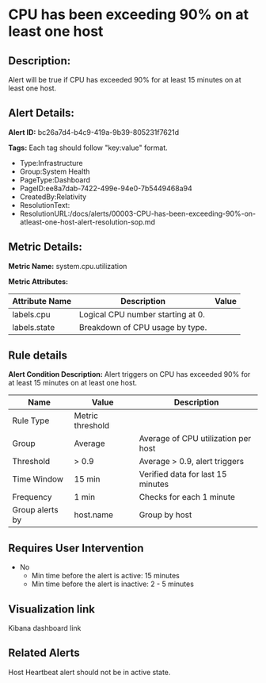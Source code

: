 # CPU has been exceeding 90% on at least one host

## Description: 
Alert will be true if CPU has exceeded 90% for at least 15 minutes on at least one host.

## Alert Details:
**Alert ID:** bc26a7d4-b4c9-419a-9b39-805231f7621d

**Tags:**
Each tag should follow "key:value" format.

- Type:Infrastructure
- Group:System Health
- PageType:Dashboard
- PageID:ee8a7dab-7422-499e-94e0-7b5449468a94
- CreatedBy:Relativity
- ResolutionText:
- ResolutionURL:/docs/alerts/00003-CPU-has-been-exceeding-90%-on-atleast-one-host-alert-resolution-sop.md

## Metric Details:
**Metric Name:** system.cpu.utilization

**Metric Attributes:**

|Attribute Name|Description|Value|
|-------|---|--|
|labels.cpu|Logical CPU number starting at 0.||
|labels.state|Breakdown of CPU usage by type.||

## Rule details
**Alert Condition Description:** Alert triggers on CPU has exceeded 90% for at least 15 minutes on at least one host.

|Name|Value|Description|
|-|-|-|
|Rule Type| Metric threshold||
|Group| Average| Average of CPU utilization per host|
|Threshold| > 0.9| Average > 0.9, alert triggers|
|Time Window| 15 min| Verified data for last 15 minutes|
|Frequency| 1 min|Checks for each 1 minute|
|Group alerts by| host.name| Group by host|

## Requires User Intervention
- No
  - Min time before the alert is active: 15 minutes
  - Min time before the alert is inactive: 2 - 5 minutes

## Visualization link
Kibana dashboard link

## Related Alerts
Host Heartbeat alert should not be in active state.